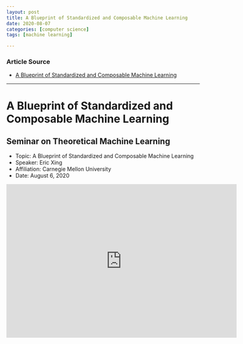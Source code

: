 ```yaml
---
layout: post
title: A Blueprint of Standardized and Composable Machine Learning
date: 2020-08-07
categories: [computer science]
tags: [machine learning]

---
```


### Article Source
* [A Blueprint of Standardized and Composable Machine Learning](https://www.youtube.com/watch?v=jVBKWfoYRng)

----


# A Blueprint of Standardized and Composable Machine Learning

## Seminar on Theoretical Machine Learning

* Topic: A Blueprint of Standardized and Composable Machine Learning
* Speaker: Eric Xing
* Affiliation: Carnegie Mellon University
* Date: August 6, 2020

<iframe width="600" height="400" src="https://www.youtube.com/embed/jVBKWfoYRng" frameborder="0" allow="accelerometer; autoplay; encrypted-media; gyroscope; picture-in-picture" allowfullscreen></iframe>